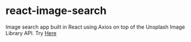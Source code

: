 # react-image-search
Image search app built in React using Axios on top of the Unsplash Image Library API. Try [Here](antvo.github.io/react-image-search)
